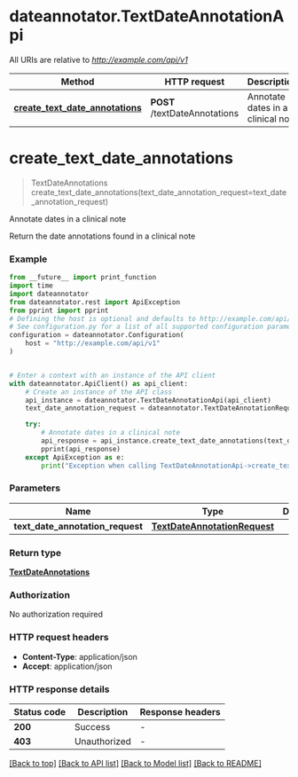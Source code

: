 # dateannotator.TextDateAnnotationApi

All URIs are relative to *http://example.com/api/v1*

Method | HTTP request | Description
------------- | ------------- | -------------
[**create_text_date_annotations**](TextDateAnnotationApi.md#create_text_date_annotations) | **POST** /textDateAnnotations | Annotate dates in a clinical note


# **create_text_date_annotations**
> TextDateAnnotations create_text_date_annotations(text_date_annotation_request=text_date_annotation_request)

Annotate dates in a clinical note

Return the date annotations found in a clinical note

### Example

```python
from __future__ import print_function
import time
import dateannotator
from dateannotator.rest import ApiException
from pprint import pprint
# Defining the host is optional and defaults to http://example.com/api/v1
# See configuration.py for a list of all supported configuration parameters.
configuration = dateannotator.Configuration(
    host = "http://example.com/api/v1"
)


# Enter a context with an instance of the API client
with dateannotator.ApiClient() as api_client:
    # Create an instance of the API class
    api_instance = dateannotator.TextDateAnnotationApi(api_client)
    text_date_annotation_request = dateannotator.TextDateAnnotationRequest() # TextDateAnnotationRequest |  (optional)

    try:
        # Annotate dates in a clinical note
        api_response = api_instance.create_text_date_annotations(text_date_annotation_request=text_date_annotation_request)
        pprint(api_response)
    except ApiException as e:
        print("Exception when calling TextDateAnnotationApi->create_text_date_annotations: %s\n" % e)
```

### Parameters

Name | Type | Description  | Notes
------------- | ------------- | ------------- | -------------
 **text_date_annotation_request** | [**TextDateAnnotationRequest**](TextDateAnnotationRequest.md)|  | [optional] 

### Return type

[**TextDateAnnotations**](TextDateAnnotations.md)

### Authorization

No authorization required

### HTTP request headers

 - **Content-Type**: application/json
 - **Accept**: application/json

### HTTP response details
| Status code | Description | Response headers |
|-------------|-------------|------------------|
**200** | Success |  -  |
**403** | Unauthorized |  -  |

[[Back to top]](#) [[Back to API list]](../README.md#documentation-for-api-endpoints) [[Back to Model list]](../README.md#documentation-for-models) [[Back to README]](../README.md)

